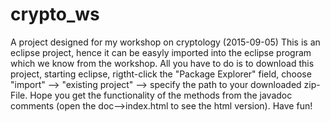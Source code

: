 # crypto_ws

A project designed for my workshop on cryptology (2015-09-05)
This is an eclipse project, hence it can be easyly imported into the eclipse program which we know from the workshop.
All you have to do is to download this project, starting eclipse, rigtht-click the "Package Explorer" field, choose "import" --> "existing project" --> specify the path to your downloaded zip-File.
Hope you get the functionality of the methods from the javadoc comments (open the doc-->index.html to see the html version). Have fun!  
